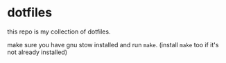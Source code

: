 # dotfiles

this repo is my collection of dotfiles.

make sure you have gnu stow installed and run `make`. (install `make` too if it's not already installed)


